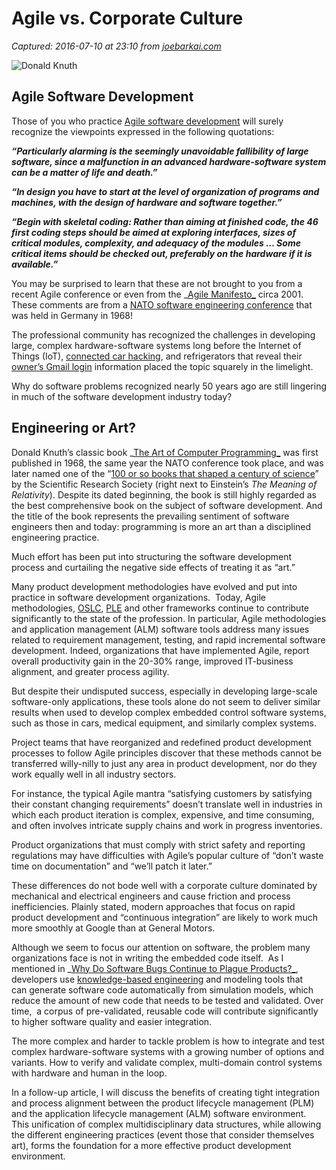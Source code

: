 # Agile vs. Corporate Culture

_Captured: 2016-07-10 at 23:10 from [joebarkai.com](http://joebarkai.com/agile-software-development/?utm_content=buffer0afe0&utm_medium=social&utm_source=twitter.com&utm_campaign=buffer)_
  
![Donald Knuth](http://joebarkai.com/wp-content/uploads/2016/07/donald-knuth.jpeg)

## Agile Software Development

Those of you who practice [Agile software development](https://en.wikipedia.org/wiki/Agile_software_development) will surely recognize the viewpoints expressed in the following quotations:

**_“Particularly alarming is the seemingly unavoidable fallibility of large software, since a malfunction in an advanced hardware-software system can be a matter of life and death.”_**

**_“In design you have to start at the level of organization of programs and machines, with the design of hardware and software together.”_**

**_“Begin with skeletal coding: Rather than aiming at finished code, the 46 first coding steps should be aimed at exploring interfaces, sizes of critical modules, complexity, and adequacy of the modules … Some critical items should be checked out, preferably on the hardware if it is available.”_**

You may be surprised to learn that these are not brought to you from a recent Agile conference or even from the _[Agile Manifesto_](http://agilemanifesto.org/) circa 2001. These comments are from a [NATO software engineering conference](http://homepages.cs.ncl.ac.uk/brian.randell/NATO/nato1968.PDF) that was held in Germany in 1968!

The professional community has recognized the challenges in developing large, complex hardware-software systems long before the Internet of Things (IoT), [connected car hacking](http://joebarkai.com/connected-car-security/), and refrigerators that reveal their [owner’s Gmail login](http://fortune.com/2015/08/24/samsungs-smart-fridge-hacked/) information placed the topic squarely in the limelight.

Why do software problems recognized nearly 50 years ago are still lingering in much of the software development industry today?

## Engineering or Art?

Donald Knuth’s classic book _[The Art of Computer Programming_](https://www.amazon.com/Computer-Programming-Volumes-1-4A-Boxed/dp/0321751043) was first published in 1968, the same year the NATO conference took place, and was later named one of the “[100 or so books that shaped a century of science](http://www.americanscientist.org/bookshelf/pub/100-or-so-books-that-shaped-a-century-of-science)” by the Scientific Research Society (right next to Einstein’s _The Meaning of Relativity_). Despite its dated beginning, the book is still highly regarded as the best comprehensive book on the subject of software development. And the title of the book represents the prevailing sentiment of software engineers then and today: programming is more an art than a disciplined engineering practice.

Much effort has been put into structuring the software development process and curtailing the negative side effects of treating it as “art.”

Many product development methodologies have evolved and put into practice in software development organizations.  Today, Agile methodologies, [OSLC](https://en.wikipedia.org/wiki/Open_Services_for_Lifecycle_Collaboration), [PLE](http://www.productlineengineering.com/) and other frameworks continue to contribute significantly to the state of the profession. In particular, Agile methodologies and application management (ALM) software tools address many issues related to requirement management, testing, and rapid incremental software development. Indeed, organizations that have implemented Agile, report overall productivity gain in the 20-30% range, improved IT-business alignment, and greater process agility.

But despite their undisputed success, especially in developing large-scale software-only applications, these tools alone do not seem to deliver similar results when used to develop complex embedded control software systems, such as those in cars, medical equipment, and similarly complex systems.

Project teams that have reorganized and redefined product development processes to follow Agile principles discover that these methods cannot be transferred willy-nilly to just any area in product development, nor do they work equally well in all industry sectors.

For instance, the typical Agile mantra “satisfying customers by satisfying their constant changing requirements” doesn’t translate well in industries in which each product iteration is complex, expensive, and time consuming, and often involves intricate supply chains and work in progress inventories.

Product organizations that must comply with strict safety and reporting regulations may have difficulties with Agile’s popular culture of “don’t waste time on documentation” and “we’ll patch it later.”

These differences do not bode well with a corporate culture dominated by mechanical and electrical engineers and cause friction and process inefficiencies. Plainly stated, modern approaches that focus on rapid product development and “continuous integration” are likely to work much more smoothly at Google than at General Motors.

Although we seem to focus our attention on software, the problem many organizations face is not in writing the embedded code itself.  As I mentioned in _[Why Do Software Bugs Continue to Plague Products?_](http://joebarkai.com/software-development/), developers use [knowledge-based engineering](https://en.wikipedia.org/wiki/Knowledge-based_engineering) and modeling tools that can generate software code automatically from simulation models, which reduce the amount of new code that needs to be tested and validated. Over time,  a corpus of pre-validated, reusable code will contribute significantly to higher software quality and easier integration.

The more complex and harder to tackle problem is how to integrate and test complex hardware-software systems with a growing number of options and variants. How to verify and validate complex, multi-domain control systems with hardware and human in the loop.

In a follow-up article, I will discuss the benefits of creating tight integration and process alignment between the product lifecycle management (PLM) and the application lifecycle management (ALM) software environment.  This unification of complex multidisciplinary data structures, while allowing the different engineering practices (event those that consider themselves art), forms the foundation for a more effective product development environment.

